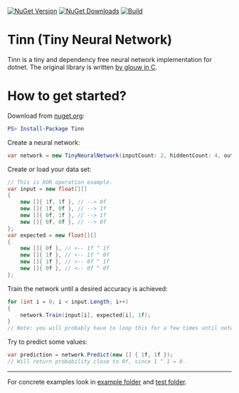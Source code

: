 [![NuGet Version](https://img.shields.io/nuget/v/Tinn?label=NuGet)](https://www.nuget.org/packages/Tinn/)
[![NuGet Downloads](https://img.shields.io/nuget/dt/Tinn?label=Downloads)](https://www.nuget.org/packages/Tinn/)
[![Build](https://github.com/lawrence-laz/tinn-dotnet/workflows/Build/badge.svg)](https://github.com/lawrence-laz/tinn-dotnet/actions?query=workflow%3ABuild)

# Tinn (Tiny Neural Network)
Tinn is a tiny and dependency free neural network implementation for dotnet. The original library is written [by glouw in C](https://github.com/glouw/tinn).

# How to get started?
Download from [nuget.org](https://www.nuget.org/packages/Tinn/):
```powershell
PS> Install-Package Tinn
```

Create a neural network:
```csharp
var network = new TinyNeuralNetwork(inputCount: 2, hiddentCount: 4, outputCount: 1); 
```

Create or load your data set:
```csharp
// This is XOR operation example.
var input = new float[][]
{
    new []{ 1f, 1f }, // --> 0f
    new []{ 1f, 0f }, // --> 1f
    new []{ 0f, 1f }, // --> 1f
    new []{ 0f, 0f }, // --> 0f
};
var expected = new float[][]
{
    new []{ 0f }, // <-- 1f ^ 1f
    new []{ 1f }, // <-- 1f ^ 0f
    new []{ 1f }, // <-- 0f ^ 1f
    new []{ 0f }, // <-- 0f ^ 0f
};
```
Train the network until a desired accuracy is achieved:
```csharp
for (int i = 0; i < input.Length; i++)
{
    network.Train(input[i], expected[i], 1f);
}
// Note: you will probably have to loop this for a few times until network improves.
```
Try to predict some values:
```csharp
var prediction = network.Predict(new [] { 1f, 1f });  
// Will return probability close to 0f, since 1 ^ 1 = 0.
```
---

For concrete examples look in [example folder](https://github.com/lawrence-laz/tinn-dotnet/tree/main/example/) and [test folder](https://github.com/lawrence-laz/tinn-dotnet/tree/main/test/Tinn.Tests).